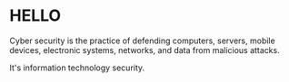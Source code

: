 # HELLO


Cyber security is the practice of defending computers, servers, mobile devices, electronic systems, networks, and data from malicious attacks. 

It's  information technology security.
